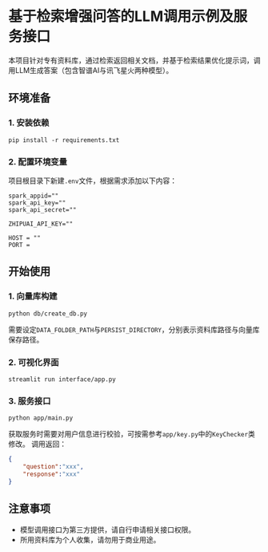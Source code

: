 # 基于检索增强问答的LLM调用示例及服务接口


本项目针对专有资料库，通过检索返回相关文档，并基于检索结果优化提示词，调用LLM生成答案（包含智谱AI与讯飞星火两种模型）。

## 环境准备

### 1. 安装依赖
```shell
pip install -r requirements.txt
```

### 2. 配置环境变量
项目根目录下新建`.env`文件，根据需求添加以下内容：
```shell
spark_appid=""
spark_api_key=""
spark_api_secret=""

ZHIPUAI_API_KEY=""

HOST = ""
PORT = 
```

## 开始使用

### 1. 向量库构建
```
python db/create_db.py
```
需要设定`DATA_FOLDER_PATH`与`PERSIST_DIRECTORY`，分别表示资料库路径与向量库保存路径。

### 2. 可视化界面
```shell
streamlit run interface/app.py
```

### 3. 服务接口
```shell
python app/main.py
```
获取服务时需要对用户信息进行校验，可按需参考`app/key.py`中的`KeyChecker`类修改。
调用返回：
```json
{
    "question":"xxx",
    "response":"xxx"
}
```

## 注意事项

- 模型调用接口为第三方提供，请自行申请相关接口权限。
- 所用资料库为个人收集，请勿用于商业用途。